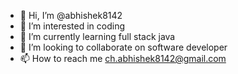 - 👋 Hi, I’m @abhishek8142
- 👀 I’m interested in coding
- 🌱 I’m currently learning full stack java
- 💞️ I’m looking to collaborate on software developer
- 📫 How to reach me ch.abhishek8142@gmail.com

<!---
abhishek8142/abhishek8142 is a ✨ special ✨ repository because its `README.md` (this file) appears on your GitHub profile.
You can click the Preview link to take a look at your changes.
--->
